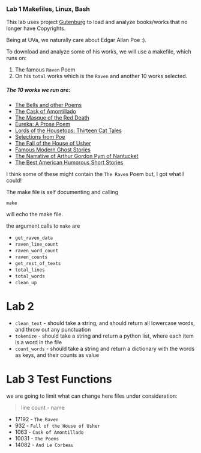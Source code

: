 ### Lab 1 Makefiles, Linux, Bash

This lab uses project [Gutenburg](https://www.gutenberg.org/ebooks/1065)
to load and analyze books/works that no longer have Copyrights. 

Being at UVa, we naturally care about Edgar Allan Poe :).

To download and analyze some of his works, we will use a makefile, which runs on:
1) The famous `Raven` Poem
2) On his `total` works which is the `Raven` and another 10 works selected.

##### The 10 works we run are:

  * [The Bells and other Poems](https://gutenberg.org/cache/epub/50852/pg50852.txt)
  * [The Cask of Amontillado](https://gutenberg.org/cache/epub/1063/pg1063.txt)
  * [The Masque of the Red Death](https://gutenberg.org/cache/epub/1064/pg1064.txt)
  * [Eureka: A Prose Poem](https://gutenberg.org/cache/epub/32037/pg32037.txt)
  * [Lords of the Housetops: Thirteen Cat Tales](https://gutenberg.org/cache/epub/30092/pg30092.txt)
  * [Selections from Poe](https://gutenberg.org/cache/epub/8893/pg8893.txt)
  * [The Fall of the House of Usher](https://gutenberg.org/cache/epub/932/pg932.txt)
  * [Famous Modern Ghost Stories](https://gutenberg.org/cache/epub/15143/pg15143.txt)
  * [The Narrative of Arthur Gordon Pym of Nantucket](https://gutenberg.org/cache/epub/51060/pg51060.txt)
  * [The Best American Humorous Short Stories](https://gutenberg.org/cache/epub/10947/pg10947.txt)

I think some of these might contain the `The Raven` Poem but, I got what I could!

The make file is self documenting and calling
```shell
make 
```
will echo the make file.

the argument calls to `make` are 
* `get_raven_data`
* `raven_line_count`
* `raven_word_count`
* `raven_counts`
* `get_rest_of_texts`
* `total_lines`
* `total_words`
* `clean_up`

# Lab 2
  * `clean_text` - should take a string, and should return all lowercase words, and throw out any punctuation
  * `tokenize` - should take a string and return a python list, where each item is a word in the file
  * `count_words` - should take a string and return a dictionary with the words as keys, and their counts as value

# Lab 3 Test Functions

we are going to limit what can change here
files under consideration:

> line count - name
* 17192 - `The Raven`
* 932 - `Fall of the House of Usher`
* 1063 - `Cask of Amontillado`
* 10031 - `The Poems`
* 14082 - `And Le Corbeau`